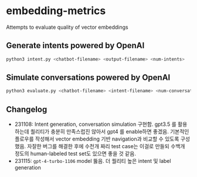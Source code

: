# embedding-metrics

Attempts to evaluate quality of vector embeddings

## Generate intents powered by OpenAI

```bash
python3 intent.py <chatbot-filename> <output-filename> <num-intents>
```

## Simulate conversations powered by OpenAI

```bash
python3 evaluate.py <chatbot-filename> <intent-filename> <num-conversations> <output-filename>
```

## Changelog

- 231108: Intent generation, conversation simulation 구현함. gpt3.5 를 활용하는데 퀄리티가 충분히 만족스럽진 않아서 gpt4 를 enable하면 좋겠음. 기본적인 플로우를 작성해서 vector embedding 기반 navigation과 비교할 수 있도록 구성했음. 자잘한 버그를 해결한 후에 수천개 짜리 test case는 이걸로 만들되 수백개 정도의 human-labeled test set도 있으면 좋을 것 같음.
- 231115: `gpt-4-turbo-1106` model 뚫음. 더 퀄리티 높은 intent 및 label generation
